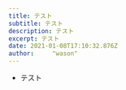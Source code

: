 ```yaml
---
title: テスト
subtitle: テスト
description: テスト
excerpt: テスト
date: 2021-01-08T17:10:32.876Z
author:     "wason"
---
```

* テスト